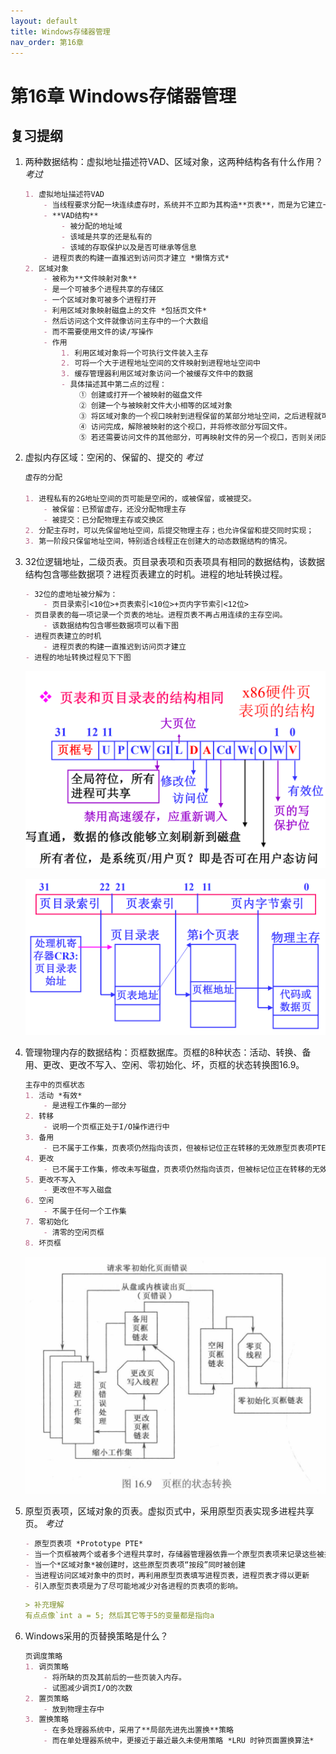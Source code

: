 ```yaml
---
layout: default
title: Windows存储器管理
nav_order: 第16章
---
```


# 第16章 Windows存储器管理



## 复习提纲


1. 两种数据结构：虚拟地址描述符VAD、区域对象，这两种结构各有什么作用？ *考过*

    ```markdown
    1. 虚拟地址描述符VAD
        - 当线程要求分配一块连续虚存时，系统并不立即为其构造**页表**，而是为它建立一个VAD结构
        - **VAD结构**
            - 被分配的地址域
            - 该域是共享的还是私有的
            - 该域的存取保护以及是否可继承等信息
        - 进程页表的构建一直推迟到访问页才建立 *懒惰方式*
    2. 区域对象
        - 被称为**文件映射对象**
        - 是一个可被多个进程共享的存储区
        - 一个区域对象可被多个进程打开
        - 利用区域对象映射磁盘上的文件 *包括页文件*
        - 然后访问这个文件就像访问主存中的一个大数组
        - 而不需要使用文件的读/写操作
        - 作用
            1. 利用区域对象将一个可执行文件装入主存
            2. 可将一个大于进程地址空间的文件映射到进程地址空间中
            3. 缓存管理器利用区域对象访问一个被缓存文件中的数据
            - 具体描述其中第二点的过程：
                ① 创建或打开一个被映射的磁盘文件
                ② 创建一个与被映射文件大小相等的区域对象
                ③ 将区域对象的一个视口映射到进程保留的某部分地址空间，之后进程就可以像访问主存一样访问文件。当进程访问一个无效的页时，引起缺页中断，存储器管理器会自动地将这个页从映射文件调入主存。
                ④ 访问完成，解除被映射的这个视口，并将修改部分写回文件。
                ⑤ 若还需要访问文件的其他部分，可再映射文件的另一个视口，否则关闭区域对象和磁盘文件，结束映射过程。 
    ```

2. 虚拟内存区域：空闲的、保留的、提交的 *考过*

    ```markdown
    虚存的分配
    
    1. 进程私有的2G地址空间的页可能是空闲的，或被保留，或被提交。
        - 被保留：已预留虚存，还没分配物理主存
        - 被提交：已分配物理主存或交换区
    2. 分配主存时，可以先保留地址空间，后提交物理主存；也允许保留和提交同时实现；
    3. 第一阶段只保留地址空间，特别适合线程正在创建大的动态数据结构的情况。
    ```


3. 32位逻辑地址，二级页表。页目录表项和页表项具有相同的数据结构，该数据结构包含哪些数据项？进程页表建立的时机。进程的地址转换过程。

    ```markdown
    - 32位的虚地址被分解为：
        - 页目录索引<10位>+页表索引<10位>+页内字节索引<12位>
    - 页目录表的每一项记录一个页表的地址。进程页表不再占用连续的主存空间。
        - 该数据结构包含哪些数据项可以看下图
    - 进程页表建立的时机
        - 进程页表的构建一直推迟到访问页才建立
    - 进程的地址转换过程见下下图

    ```

    ![pagetable](images/pagetable.png)

    ![virtual_addr_transfer](images/virtual_addr_transfer.png)

4. 管理物理内存的数据结构：页框数据库。页框的8种状态：活动、转换、备用、更改、更改不写入、空闲、零初始化、坏，页框的状态转换图16.9。

    ```markdown
    主存中的页框状态
    1. 活动 *有效*
        - 是进程工作集的一部分
    2. 转移
        - 说明一个页框正处于I/O操作进行中
    3. 备用
        - 已不属于工作集，页表项仍然指向该页，但被标记位正在转移的无效原型页表项PTE
    4. 更改
        - 已不属于工作集，修改未写磁盘，页表项仍然指向该页，但被标记位正在转移的无效PTE
    5. 更改不写入
        - 更改但不写入磁盘
    6. 空闲
        - 不属于任何一个工作集
    7. 零初始化
        - 清零的空闲页框
    8. 坏页框
    ```

    ![page_anchor_chage](images/page_anchor_chage.png)

5. 原型页表项，区域对象的页表。虚拟页式中，采用原型页表实现多进程共享页。 *考过*

    ```markdown
    - 原型页表项 *Prototype PTE*
    - 当一个页框被两个或者多个进程共享时，存储器管理器依靠一个原型页表项来记录这些被共享的页框
    - 当一个*区域对象*被创建时，这些原型页表项“按段”同时被创建
    - 当进程访问区域对象中的页时，再利用原型页表填写进程页表，进程页表才得以更新
    - 引入原型页表项是为了尽可能地减少对各进程的页表项的影响。
    ```

    ```markdown
    > 补充理解
    有点点像`int a = 5; 然后其它等于5的变量都是指向a
    ```

6. Windows采用的页替换策略是什么？

    ```markdown
    页调度策略
    1. 调页策略
        - 将所缺的页及其前后的一些页装入内存。
        - 试图减少调页I/O的次数
    2. 置页策略
        - 放到物理主存中
    3. 置换策略
        - 在多处理器系统中，采用了**局部先进先出置换**策略
        - 而在单处理器系统中，更接近于最近最久未使用策略 *LRU 时钟页面置换算法*
    ```